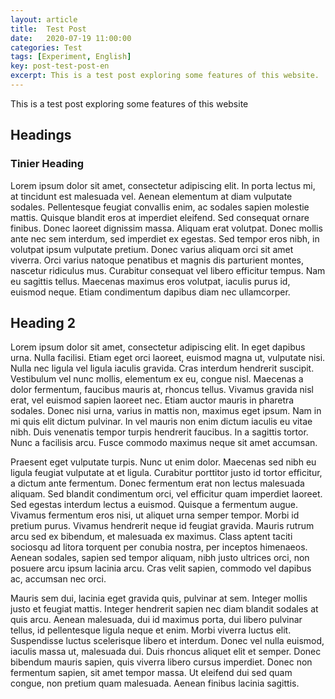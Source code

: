 ```yaml
---
layout: article
title:  Test Post
date:   2020-07-19 11:00:00
categories: Test
tags: [Experiment, English]
key: post-test-post-en
excerpt: This is a test post exploring some features of this website.
---
```


This is a test post exploring some features of this website

## Headings

### Tinier Heading

Lorem ipsum dolor sit amet, consectetur adipiscing elit. In porta lectus mi, at tincidunt est malesuada vel. Aenean elementum at diam vulputate sodales. Pellentesque feugiat convallis enim, ac sodales sapien molestie mattis. Quisque blandit eros at imperdiet eleifend. Sed consequat ornare finibus. Donec laoreet dignissim massa. Aliquam erat volutpat. Donec mollis ante nec sem interdum, sed imperdiet ex egestas. Sed tempor eros nibh, in volutpat ipsum vulputate pretium. Donec varius aliquam orci sit amet viverra. Orci varius natoque penatibus et magnis dis parturient montes, nascetur ridiculus mus. Curabitur consequat vel libero efficitur tempus. Nam eu sagittis tellus. Maecenas maximus eros volutpat, iaculis purus id, euismod neque. Etiam condimentum dapibus diam nec ullamcorper. 

## Heading 2



Lorem ipsum dolor sit amet, consectetur adipiscing elit. In eget dapibus urna. Nulla facilisi. Etiam eget orci laoreet, euismod magna ut, vulputate nisi. Nulla nec ligula vel ligula iaculis gravida. Cras interdum hendrerit suscipit. Vestibulum vel nunc mollis, elementum ex eu, congue nisl. Maecenas a dolor fermentum, faucibus mauris at, rhoncus tellus. Vivamus gravida nisl erat, vel euismod sapien laoreet nec. Etiam auctor mauris in pharetra sodales. Donec nisi urna, varius in mattis non, maximus eget ipsum. Nam in mi quis elit dictum pulvinar. In vel mauris non enim dictum iaculis eu vitae nibh. Duis venenatis tempor turpis hendrerit faucibus. In a sagittis tortor. Nunc a facilisis arcu. Fusce commodo maximus neque sit amet accumsan.

Praesent eget vulputate turpis. Nunc ut enim dolor. Maecenas sed nibh eu ligula feugiat vulputate at et ligula. Curabitur porttitor justo id tortor efficitur, a dictum ante fermentum. Donec fermentum erat non lectus malesuada aliquam. Sed blandit condimentum orci, vel efficitur quam imperdiet laoreet. Sed egestas interdum lectus a euismod. Quisque a fermentum augue. Vivamus fermentum eros nisi, ut aliquet urna semper tempor. Morbi id pretium purus. Vivamus hendrerit neque id feugiat gravida. Mauris rutrum arcu sed ex bibendum, et malesuada ex maximus. Class aptent taciti sociosqu ad litora torquent per conubia nostra, per inceptos himenaeos. Aenean sodales, sapien sed tempor aliquam, nibh justo ultrices orci, non posuere arcu ipsum lacinia arcu. Cras velit sapien, commodo vel dapibus ac, accumsan nec orci.

Mauris sem dui, lacinia eget gravida quis, pulvinar at sem. Integer mollis justo et feugiat mattis. Integer hendrerit sapien nec diam blandit sodales at quis arcu. Aenean malesuada, dui id maximus porta, dui libero pulvinar tellus, id pellentesque ligula neque et enim. Morbi viverra luctus elit. Suspendisse luctus scelerisque libero et interdum. Donec vel nulla euismod, iaculis massa ut, malesuada dui. Duis rhoncus aliquet elit et semper. Donec bibendum mauris sapien, quis viverra libero cursus imperdiet. Donec non fermentum sapien, sit amet tempor massa. Ut eleifend dui sed quam congue, non pretium quam malesuada. Aenean finibus lacinia sagittis. 